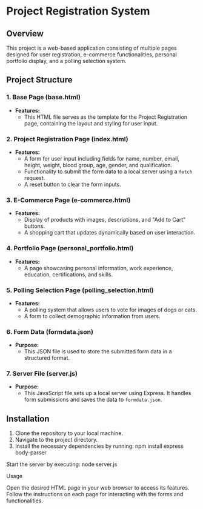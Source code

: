 # Project Registration System

## Overview
This project is a web-based application consisting of multiple pages designed for user registration, e-commerce functionalities, personal portfolio display, and a polling selection system.

## Project Structure

### 1. Base Page (base.html)
- **Features:**
  - This HTML file serves as the template for the Project Registration page, containing the layout and styling for user input.
 
### 2. Project Registration Page (index.html)
- **Features:**
  - A form for user input including fields for name, number, email, height, weight, blood group, age, gender, and qualification.
  - Functionality to submit the form data to a local server using a `fetch` request.
  - A reset button to clear the form inputs.

### 3. E-Commerce Page (e-commerce.html)
- **Features:**
  - Display of products with images, descriptions, and "Add to Cart" buttons.
  - A shopping cart that updates dynamically based on user interaction.

### 4. Portfolio Page (personal_portfolio.html)
- **Features:**
  - A page showcasing personal information, work experience, education, certifications, and skills.

### 5. Polling Selection Page (polling_selection.html)
- **Features:**
  - A polling system that allows users to vote for images of dogs or cats.
  - A form to collect demographic information from users.

### 6. Form Data (formdata.json)
- **Purpose:** 
  - This JSON file is used to store the submitted form data in a structured format.

### 7. Server File (server.js)
- **Purpose:** 
  - This JavaScript file sets up a local server using Express. It handles form submissions and saves the data to `formdata.json`.

## Installation
1. Clone the repository to your local machine.
2. Navigate to the project directory.
3. Install the necessary dependencies by running:
   npm install express body-parser

Start the server by executing:
node server.js

Usage

Open the desired HTML page in your web browser to access its features.
Follow the instructions on each page for interacting with the forms and functionalities.

